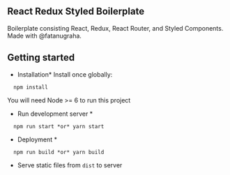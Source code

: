 ## React Redux Styled Boilerplate
Boilerplate consisting React, Redux, React Router, and Styled Components.
Made with @fatanugraha.

## Getting started
* Installation*
Install once globally:
```
  npm install
```
You will need Node >= 6 to run this project

* Run development server *
```
  npm run start *or* yarn start
```

* Deployment *
```
  npm run build *or* yarn build
```
- Serve static files from `dist` to server
